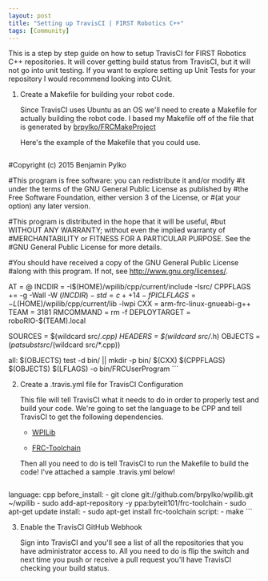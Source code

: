 ```yaml
---
layout: post
title: "Setting up TravisCI | FIRST Robotics C++"
tags: [Community]
---
```


This is a step by step guide on how to setup TravisCI for FIRST Robotics C++
repositories. It will cover getting build status from TravisCI, but it will
not go into unit testing. If you want to explore setting up Unit Tests for
your repository I would recommend looking into CUnit.

1. Create a Makefile for building your robot code.

    Since TravisCI uses Ubuntu as an OS we'll need to create a Makefile for
    actually building the robot code. I based my Makefile off of the file that
    is generated by [brpylko/FRCMakeProject](https://github.com/brpylko/FRCMakeProject)
    
    Here's the example of the Makefile that you could use.

    ```
#Copyright (c) 2015 Benjamin Pylko

#This program is free software: you can redistribute it and/or modify
#it under the terms of the GNU General Public License as published by
#the Free Software Foundation, either version 3 of the License, or
#(at your option) any later version.

#This program is distributed in the hope that it will be useful,
#but WITHOUT ANY WARRANTY; without even the implied warranty of
#MERCHANTABILITY or FITNESS FOR A PARTICULAR PURPOSE.  See the
#GNU General Public License for more details.

#You should have received a copy of the GNU General Public License
#along with this program.  If not, see <http://www.gnu.org/licenses/>.

AT = @
INCDIR = -I$(HOME)/wpilib/cpp/current/include -Isrc/
CPPFLAGS += -g -Wall -W $(INCDIR) -std=c++14 -fPIC
LFLAGS = -L$(HOME)/wpilib/cpp/current/lib -lwpi
CXX = arm-frc-linux-gnueabi-g++
TEAM = 3181
RMCOMMAND = rm -f
DEPLOYTARGET = roboRIO-$(TEAM).local

SOURCES = $(wildcard src/*.cpp)
HEADERS = $(wildcard src/*.h)
OBJECTS = $(patsubst src/%.cpp,src/%.o,$(wildcard src/*.cpp))

all: $(OBJECTS)
    test -d bin/ || mkdir -p bin/
    $(CXX) $(CPPFLAGS) $(OBJECTS) $(LFLAGS) -o bin/FRCUserProgram
    ```

2. Create a .travis.yml file for TravisCI Configuration

    This file will tell TravisCI what it needs to do in order to properly
    test and build your code. We're going to set the language to be CPP
    and tell TravisCI to get the following dependencies.

    * [WPILib](http://github.com/brpylko/wpilib.git)

    * [FRC-Toolchain](https://launchpad.net/~byteit101/+archive/ubuntu/frc-toolchain)

    Then all you need to do is tell TravisCI to run the Makefile to build
    the code! I've attached a sample .travis.yml below!

    ```
language: cpp
before_install:
    - git clone git://github.com/brpylko/wpilib.git ~/wpilib
    - sudo add-apt-repository -y ppa:byteit101/frc-toolchain
    - sudo apt-get update
install:
    - sudo apt-get install frc-toolchain
script:
    - make
    ```

3. Enable the TravisCI GitHub Webhook

    Sign into TravisCI and you'll see a list of all the repositories that
    you have administrator access to. All you need to do is flip the switch
    and next time you push or receive a pull request you'll have TravisCI
    checking your build status.
